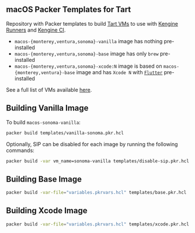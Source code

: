 ## macOS Packer Templates for Tart

Repository with Packer templates to build [Tart VMs](https://github.com/khulnasoft/tart) to use with [Kengine Runners](https://tart.run/integrations/github-actions/) and [Kengine CI](https://cirrus-ci.org/guide/macOS/).

* `macos-{monterey,ventura,sonoma}-vanilla` image has nothing pre-installed
* `macos-{monterey,ventura,sonoma}-base` image has only `brew` pre-installed
* `macos-{monterey,ventura,sonoma}-xcode:N` image is based on `macos-{monterey,ventura}-base` image and has `Xcode N` with [`Flutter`](https://flutter.dev/) pre-installed

See a full list of VMs available [here](https://github.com/orgs/khulnasoft/packages?tab=packages&q=macos-).

## Building Vanilla Image

To build `macos-sonoma-vanilla`:

```bash
packer build templates/vanilla-sonoma.pkr.hcl
```

Optionally, SIP can be disabled for each image by running the following commands:

```bash
packer build -var vm_name=sonoma-vanilla templates/disable-sip.pkr.hcl
```

## Building Base Image

```bash
packer build -var-file="variables.pkrvars.hcl" templates/base.pkr.hcl
```

## Building Xcode Image

```bash
packer build -var-file="variables.pkrvars.hcl" templates/xcode.pkr.hcl
```
